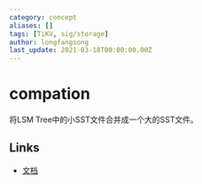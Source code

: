 ```yaml
---
category: concept
aliases: []
tags: [TiKV, sig/storage]
author: longfangsong
last_update: 2021-03-18T00:00:00.00Z
---
```

# compation

将LSM Tree中的小SST文件合并成一个大的SST文件。

## Links

- [文档](https://docs.pingcap.com/zh/tidb/stable/tidb-lightning-glossary#compaction)
